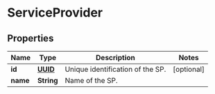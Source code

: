 # ServiceProvider

## Properties
Name | Type | Description | Notes
------------ | ------------- | ------------- | -------------
**id** | [**UUID**](UUID.md) | Unique identification of the SP. |  [optional]
**name** | **String** | Name of the SP. | 
